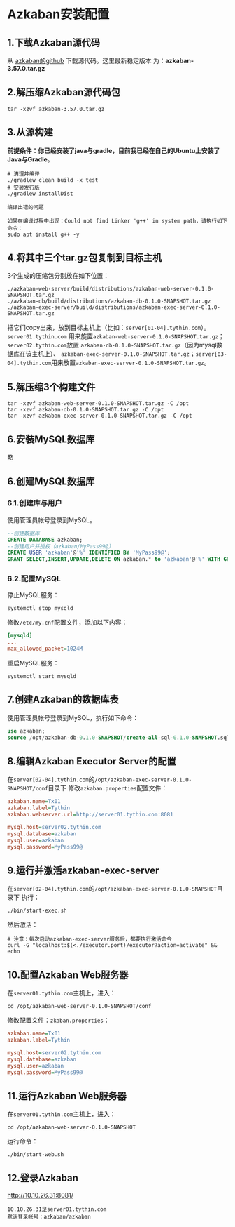 Azkaban安装配置
================================================================================
## 1.下载Azkaban源代码
从 [azkaban的github](https://github.com/azkaban/azkaban) 下载源代码。这里最新稳定版本
为：**azkaban-3.57.0.tar.gz**

## 2.解压缩Azkaban源代码包
```shell
tar -xzvf azkaban-3.57.0.tar.gz
```

## 3.从源构建
**前提条件：你已经安装了java与gradle，目前我已经在自己的Ubuntu上安装了Java与Gradle**。
```shell
# 清理并编译
./gradlew clean build -x test
# 安装发行版
./gradlew installDist
```
```
编译出错的问题

如果在编译过程中出现：Could not find Linker 'g++' in system path，请执行如下命令：
sudo apt install g++ -y
```

## 4.将其中三个tar.gz包复制到目标主机
3个生成的压缩包分别放在如下位置：
```
./azkaban-web-server/build/distributions/azkaban-web-server-0.1.0-SNAPSHOT.tar.gz
./azkaban-db/build/distributions/azkaban-db-0.1.0-SNAPSHOT.tar.gz
./azkaban-exec-server/build/distributions/azkaban-exec-server-0.1.0-SNAPSHOT.tar.gz
```
把它们copy出来，放到目标主机上（比如：`server[01-04].tythin.com`）。`server01.tythin.com`
用来旋置`azkaban-web-server-0.1.0-SNAPSHOT.tar.gz`；`server02.tythin.com`放置
`azkaban-db-0.1.0-SNAPSHOT.tar.gz`（因为mysql数据库在该主机上）、
`azkaban-exec-server-0.1.0-SNAPSHOT.tar.gz`；`server[03-04].tythin.com`用来放置`azkaban-exec-server-0.1.0-SNAPSHOT.tar.gz`。

## 5.解压缩3个构建文件
```shell
tar -xzvf azkaban-web-server-0.1.0-SNAPSHOT.tar.gz -C /opt
tar -xzvf azkaban-db-0.1.0-SNAPSHOT.tar.gz -C /opt
tar -xzvf azkaban-exec-server-0.1.0-SNAPSHOT.tar.gz -C /opt
```

## 6.安装MySQL数据库
略

## 6.创建MySQL数据库

### 6.1.创建库与用户
使用管理员帐号登录到MySQL。
```sql
--创建数据库
CREATE DATABASE azkaban;
--创建用户并授权（azkaban/MyPass99@）
CREATE USER 'azkaban'@'%' IDENTIFIED BY 'MyPass99@';
GRANT SELECT,INSERT,UPDATE,DELETE ON azkaban.* to 'azkaban'@'%' WITH GRANT OPTION;
```
### 6.2.配置MySQL
停止MySQL服务：
```shell
systemctl stop mysqld
```
修改`/etc/my.cnf`配置文件，添加以下内容： 
```ini
[mysqld]
...
max_allowed_packet=1024M
```
重启MySQL服务：
```shell
systemctl start mysqld
```

## 7.创建Azkaban的数据库表
使用管理员帐号登录到MySQL，执行如下命令：
```sql 
use azkaban;
source /opt/azkaban-db-0.1.0-SNAPSHOT/create-all-sql-0.1.0-SNAPSHOT.sql;
```

## 8.编辑Azkaban Executor Server的配置
在`server[02-04].tythin.com`的`/opt/azkaban-exec-server-0.1.0-SNAPSHOT/conf`目录下
修改`azkaban.properties`配置文件：
```ini
azkaban.name=Tx01
azkaban.label=Tythin
azkaban.webserver.url=http://server01.tythin.com:8081

mysql.host=server02.tythin.com
mysql.database=azkaban
mysql.user=azkaban
mysql.password=MyPass99@
```

## 9.运行并激活azkaban-exec-server
在`server[02-04].tythin.com`的`/opt/azkaban-exec-server-0.1.0-SNAPSHOT`目录下
执行：
```shell
./bin/start-exec.sh
```
然后激活：
```shell
# 注意：每次启动azkaban-exec-server服务后，都要执行激活命令
curl -G "localhost:$(<./executor.port)/executor?action=activate" && echo
```

## 10.配置Azkaban Web服务器
在`server01.tythin.com`主机上，进入：
```shell
cd /opt/azkaban-web-server-0.1.0-SNAPSHOT/conf
```
修改配置文件：`zkaban.properties`：
```ini
azkaban.name=Tx01
azkaban.label=Tythin

mysql.host=server02.tythin.com
mysql.database=azkaban
mysql.user=azkaban
mysql.password=MyPass99@
```

## 11.运行Azkaban Web服务器
在`server01.tythin.com`主机上，进入：
```shell
cd /opt/azkaban-web-server-0.1.0-SNAPSHOT
```
运行命令：
```shell
./bin/start-web.sh
```

## 12.登录Azkaban
http://10.10.26.31:8081/ 
```
10.10.26.31是server01.tythin.com
默认登录帐号：azkaban/azkaban
```


